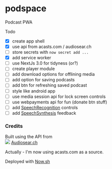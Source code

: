 # podspace
Podcast PWA

Todo

- [x] create app shell
- [x] use api from acasts.com / audiosear.ch
- [ ] store secrets with `now secret add ...`
- [x] add service worker
- [ ] use NextJs 3.0 for tidyness (or?)
- [ ] create player module
- [ ] add download options for offlining media
- [ ] add option for saving podcasts
- [ ] add btn for refreshing saved podcast
- [ ] style like android app
- [ ] use media session api for lock screen controls
- [ ] use webpayments api for fun (donate btn stuff)
- [ ] add [SpeechRecognition](https://developer.mozilla.org/en-US/docs/Web/API/SpeechRecognition) controls
- [ ] add [SpeechSynthesis](https://developer.mozilla.org/en-US/docs/Web/API/SpeechSynthesis) feedback

### Credits
Built using the API from  
<img src="https://www.audiosear.ch/assets/logos/logo_logoMark 2-419d59011b4bbef0822d7e70aeb723a3d222b1db7e45c6962c6fde0c90af0bb6.svg"> [Audiosear.ch](https://www.audiosear.ch)

Actually - I'm now using acasts.com as a source.

Deployed with [Now.sh](https://zeit.co/now)
